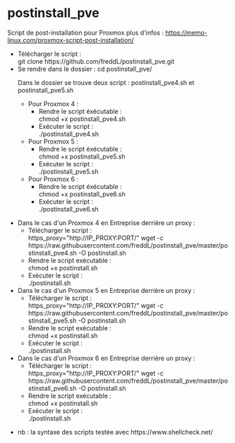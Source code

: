 # postinstall_pve
Script de post-installation pour Proxmox
plus d'infos : https://memo-linux.com/proxmox-script-post-installation/

<ul>
<li>Télécharger le script :</li>
git clone https://github.com/freddL/postinstall_pve.git

<li>Se rendre dans le dossier :
cd postinstall_pve/

Dans le dossier se trouve deux script : postinstall_pve4.sh et postinstall_pve5.sh

<ul>
<li>Pour Proxmox 4 :
<ul>
  <li>Rendre le script éxécutable :</li>
chmod +x postinstall_pve4.sh
  <li>Exécuter le script :</li>
./postinstall_pve4.sh
  </ul></li>
  </ul>
<ul>
<li>Pour Proxmox 5 :
<ul>
  <li>Rendre le script éxécutable :</li>
chmod +x postinstall_pve5.sh
  <li>Exécuter le script :</li>
./postinstall_pve5.sh
  </ul></li>
  
  <li>Pour Proxmox 6 :
<ul>
  <li>Rendre le script éxécutable :</li>
chmod +x postinstall_pve6.sh
  <li>Exécuter le script :</li>
./postinstall_pve6.sh
  </ul></li>
  </ul>
  </li>
  </ul>
  <ul>
  <li>Dans le cas d'un Proxmox 4 en Entreprise derrière un proxy :
    <ul>
      <li>Télécharger le script :</li>
https_proxy="http://IP_PROXY:PORT/" wget -c https://raw.githubusercontent.com/freddL/postinstall_pve/master/postinstall_pve4.sh -O postinstall.sh
      <li>Rendre le script exécutable :</li>
chmod +x postinstall.sh
      <li>Exécuter le script :</li>
./postinstall.sh
    </ul>
  </li>
  
  <li>Dans le cas d'un Proxmox 5 en Entreprise derrière un proxy :
    <ul>
      <li>Télécharger le script :</li>
https_proxy="http://IP_PROXY:PORT/" wget -c https://raw.githubusercontent.com/freddL/postinstall_pve/master/postinstall_pve5.sh -O postinstall.sh
      <li>Rendre le script exécutable :</li>
chmod +x postinstall.sh
      <li>Exécuter le script :</li>
./postinstall.sh
      </ul>
  </li>
  
  <li>Dans le cas d'un Proxmox 6 en Entreprise derrière un proxy :
    <ul>
      <li>Télécharger le script :</li>
https_proxy="http://IP_PROXY:PORT/" wget -c https://raw.githubusercontent.com/freddL/postinstall_pve/master/postinstall_pve6.sh -O postinstall.sh
      <li>Rendre le script exécutable :</li>
chmod +x postinstall.sh
      <li>Exécuter le script :</li>
./postinstall.sh
      </ul>
  </li>
  </ul>
  <ul>
  <li>nb : la syntaxe des scripts testée avec https://www.shellcheck.net/</li>
  </ul>

